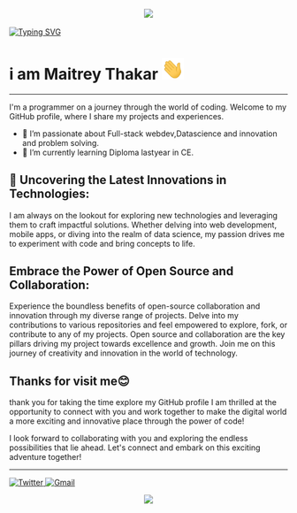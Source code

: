 <p align="center">
  <img src="https://capsule-render.vercel.app/api?type=waving&color=gradient&text=hey!&height=100&section=header"/>
</p>

[![Typing SVG](https://readme-typing-svg.herokuapp.com/?font=Monospace&color=ea7901&size=50&center=true&vCenter=true&width=900&height=100&lines=My+Name+is+Maitrey.;I+Am+a+CE+Student.;Nice+to+Meet+You!!!+%F0%9F%98%84)](https://github.com/dev-maitrey13)

# i am Maitrey Thakar <img src="https://raw.githubusercontent.com/ABSphreak/ABSphreak/master/gifs/Hi.gif" width="40px" />
<hr>

I'm a programmer on a journey through the world of coding. Welcome to my GitHub profile, where I share my projects and experiences.

- 👀 I’m passionate about Full-stack webdev,Datascience and innovation and problem solving.
- 🌱 I’m currently learning Diploma lastyear in CE.
  
## 🚀 Uncovering the Latest Innovations in Technologies:

I am always on the lookout for exploring new technologies and leveraging them to craft impactful solutions. Whether delving into web development, mobile apps, or diving into the realm of data science, my passion drives me to experiment with code and bring concepts to life.

## Embrace the Power of Open Source and Collaboration:

Experience the boundless benefits of open-source collaboration and innovation through my diverse range of projects. Delve into my contributions to various repositories and feel empowered to explore, fork, or contribute to any of my projects. Open source and collaboration are the key pillars driving my project towards excellence and growth. Join me on this journey of creativity and innovation in the world of technology.

## Thanks for visit me😊

 thank you for taking the time explore my GitHub profile I am thrilled at the opportunity to connect with you and work together to make the digital world a more exciting and innovative place through the power of code!

I look forward to collaborating with you and exploring the endless possibilities that lie ahead. Let's connect and embark on this exciting adventure together!

<hr>
<a href="https://twitter.com/Mait_133" target="_blank"><img src="https://img.shields.io/badge/Twitter-%231DA1F2.svg?&style=flat-square&logo=twitter&logoColor=white" alt="Twitter">
</a>
<a href="https://mail.google.com/mail/u/0/#inbox?compose=GTvVlcSHxThmnWGFmvgBgwHVSXBFbkFCXbHVrTkjtfxpjsdZVpFVGCpQWJzSnGbTzFSDHrmcLlsnD" target="_blank"><img src="https://img.shields.io/badge/gmail-%231DA1F2.svg?&style=flat-square&logo=gmail&logoColor=white" alt="Gmail">
</a>

<p align="center">
  <img src="https://capsule-render.vercel.app/api?type=waving&color=gradient&height=100&section=footer"/>
</p>



